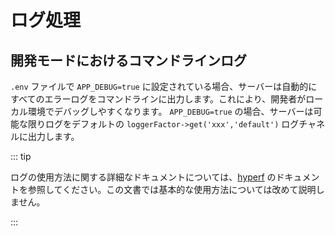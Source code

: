 # ログ処理

## 開発モードにおけるコマンドラインログ

`.env` ファイルで `APP_DEBUG=true` に設定されている場合、サーバーは自動的にすべてのエラーログをコマンドラインに出力します。これにより、開発者がローカル環境でデバッグしやすくなります。
`APP_DEBUG=true` の場合、サーバーは可能な限りログをデフォルトの `loggerFactor->get('xxx','default')` ログチャネルに出力します。

::: tip

ログの使用方法に関する詳細なドキュメントについては、[hyperf](https://hyperf.io) のドキュメントを参照してください。この文書では基本的な使用方法については改めて説明しません。

:::